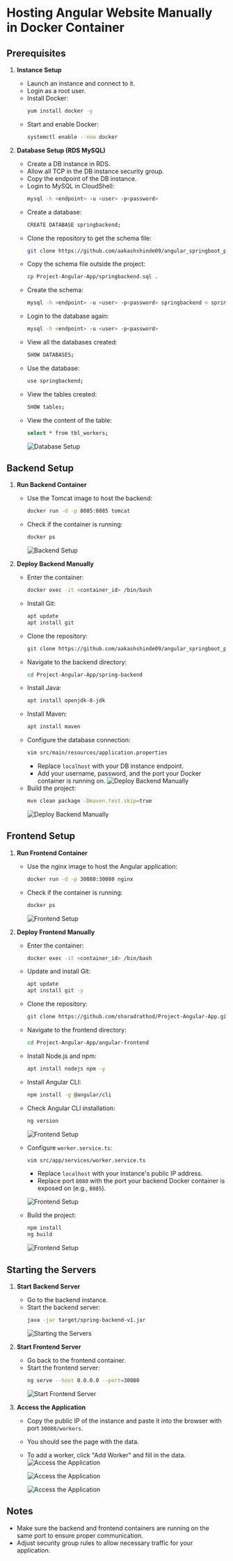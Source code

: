 # Hosting Angular Website Manually in Docker Container

## Prerequisites

1. **Instance Setup**
   - Launch an instance and connect to it.
   - Login as a root user.
   - Install Docker:
     ```sh
     yum install docker -y
     ```
   - Start and enable Docker:
     ```sh
     systemctl enable --now docker
     ```

2. **Database Setup (RDS MySQL)**
   - Create a DB instance in RDS.
   - Allow all TCP in the DB instance security group.
   - Copy the endpoint of the DB instance.
   - Login to MySQL in CloudShell:
     ```sh
     mysql -h <endpoint> -u <user> -p<password>
     ```
   - Create a database:
     ```sh
     CREATE DATABASE springbackend;
     ```
   - Clone the repository to get the schema file:
     ```sh
     git clone https://github.com/aakashshinde09/angular_springboot_project.git
     ```
   - Copy the schema file outside the project:
     ```sh
     cp Project-Angular-App/springbackend.sql .
     ```
   - Create the schema:
     ```sh
     mysql -h <endpoint> -u <user> -p<password> springbackend < springbackend.sql
     ```
   - Login to the database again:
     ```sh
     mysql -h <endpoint> -u <user> -p<password>
     ```
   - View all the databases created:
     ```sh
     SHOW DATABASES;
     ```
   - Use the database:
     ```sh
     use springbackend;
     ```
   - View the tables created:
     ```sh
     SHOW tables;
     ```
   - View the content of the table:
     ```sh
     select * from tbl_workers;
     ```
       ![Database Setup](https://github.com/aakashshinde09/assets/blob/2e7cf8a833c8c0296cdf590bc3f1ff9c3a31246c/angular_project_assets/1.jpg)

## Backend Setup

1. **Run Backend Container**
   - Use the Tomcat image to host the backend:
     ```sh
     docker run -d -p 8085:8085 tomcat
     ```
   - Check if the container is running:
     ```sh
     docker ps
     ```
     ![Backend Setup](https://github.com/aakashshinde09/assets/blob/2e7cf8a833c8c0296cdf590bc3f1ff9c3a31246c/angular_project_assets/2.jpg)

2. **Deploy Backend Manually**
   - Enter the container:
     ```sh
     docker exec -it <container_id> /bin/bash
     ```
   - Install Git:
     ```sh
     apt update
     apt install git
     ```
   - Clone the repository:
     ```sh
     git clone https://github.com/aakashshinde09/angular_springboot_project.git
     ```
   - Navigate to the backend directory:
     ```sh
     cd Project-Angular-App/spring-backend
     ```
   - Install Java:
     ```sh
     apt install openjdk-8-jdk
     ```
   - Install Maven:
     ```sh
     apt install maven
     ```
   - Configure the database connection:
     ```sh
     vim src/main/resources/application.properties
     ```
     - Replace `localhost` with your DB instance endpoint.
     - Add your username, password, and the port your Docker container is running on.
      ![Deploy Backend Manually](https://github.com/aakashshinde09/assets/blob/2e7cf8a833c8c0296cdf590bc3f1ff9c3a31246c/angular_project_assets/6.jpg)
   - Build the project:
     ```sh
     mvn clean package -Dmaven.test.skip=true
     ```
      ![Deploy Backend Manually](https://github.com/aakashshinde09/assets/blob/2e7cf8a833c8c0296cdf590bc3f1ff9c3a31246c/angular_project_assets/8.jpg)
   


## Frontend Setup

1. **Run Frontend Container**
   - Use the nginx image to host the Angular application:
     ```sh
     docker run -d -p 30080:30080 nginx
     ```
   - Check if the container is running:
     ```sh
     docker ps
     ```
     ![Frontend Setup](https://github.com/aakashshinde09/assets/blob/2e7cf8a833c8c0296cdf590bc3f1ff9c3a31246c/angular_project_assets/11.jpg)

2. **Deploy Frontend Manually**
   - Enter the container:
     ```sh
     docker exec -it <container_id> /bin/bash
     ```
   - Update and install Git:
     ```sh
     apt update
     apt install git -y
     ```
   - Clone the repository:
     ```sh
     git clone https://github.com/sharadrathod/Project-Angular-App.git
     ```
   - Navigate to the frontend directory:
     ```sh
     cd Project-Angular-App/angular-frontend
     ```
   - Install Node.js and npm:
     ```sh
     apt install nodejs npm -y
     ```
   - Install Angular CLI:
     ```sh
     npm install -g @angular/cli
     ```
   - Check Angular CLI installation:
     ```sh
     ng version
     ```
     ![Frontend Setup](https://github.com/aakashshinde09/assets/blob/2e7cf8a833c8c0296cdf590bc3f1ff9c3a31246c/angular_project_assets/13.jpg)
   - Configure `worker.service.ts`:
     ```sh
     vim src/app/services/worker.service.ts
     ```
     - Replace `localhost` with your instance's public IP address.
     - Replace port `8080` with the port your backend Docker container is exposed on (e.g., `8085`).

      ![Frontend Setup](https://github.com/aakashshinde09/assets/blob/2e7cf8a833c8c0296cdf590bc3f1ff9c3a31246c/angular_project_assets/14.jpg)
   - Build the project:
     ```sh
     npm install
     ng build
     ```
     ![Frontend Setup](https://github.com/aakashshinde09/assets/blob/2e7cf8a833c8c0296cdf590bc3f1ff9c3a31246c/angular_project_assets/18.jpg)

## Starting the Servers

1. **Start Backend Server**
   - Go to the backend instance.
   - Start the backend server:
     ```sh
     java -jar target/spring-backend-v1.jar
     ```
     ![Starting the Servers](https://github.com/aakashshinde09/assets/blob/2e7cf8a833c8c0296cdf590bc3f1ff9c3a31246c/angular_project_assets/20.jpg)

2. **Start Frontend Server**
   - Go back to the frontend container.
   - Start the frontend server:
     ```sh
     ng serve --host 0.0.0.0 --port=30080
     ```
     ![Start Frontend Server](https://github.com/aakashshinde09/assets/blob/2e7cf8a833c8c0296cdf590bc3f1ff9c3a31246c/angular_project_assets/21.jpg)

3. **Access the Application**
   - Copy the public IP of the instance and paste it into the browser with port `30080/workers`.
   - You should see the page with the data.
   - To add a worker, click "Add Worker" and fill in the data.
    ![Access the Application](https://github.com/aakashshinde09/assets/blob/2e7cf8a833c8c0296cdf590bc3f1ff9c3a31246c/angular_project_assets/22.jpg)

       ![Access the Application](https://github.com/aakashshinde09/assets/blob/2e7cf8a833c8c0296cdf590bc3f1ff9c3a31246c/angular_project_assets/23.jpg)

       ![Access the Application](https://github.com/aakashshinde09/assets/blob/2e7cf8a833c8c0296cdf590bc3f1ff9c3a31246c/angular_project_assets/24.jpg)

## Notes

- Make sure the backend and frontend containers are running on the same port to ensure proper communication.
- Adjust security group rules to allow necessary traffic for your application.
